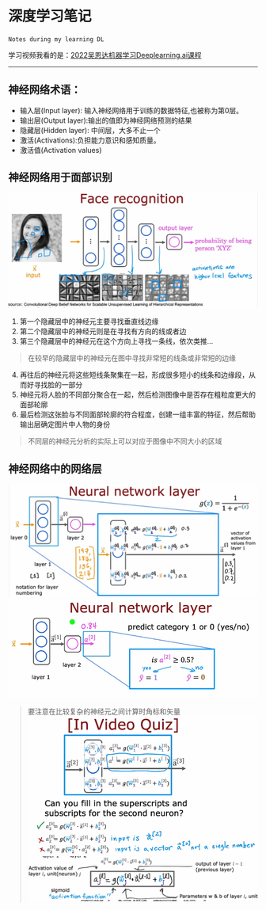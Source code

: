 # 深度学习笔记
`Notes during my learning DL`

学习视频我看的是：[2022吴恩达机器学习Deeplearning.ai课程](https://www.bilibili.com/video/BV1Pa411X76s/?p=43&spm_id_from=pageDriver&vd_source=72cbed57f84134f653cd0ebd0e4e2cff)

***

神经网络术语：
---
- 输入层(Input layer): 输入神经网络用于训练的数据特征,也被称为第0层。
- 输出层(Output layer):输出的值即为神经网络预测的结果
- 隐藏层(Hidden layer): 中间层，大多不止一个
- 激活(Activations):负担能力意识和感知质量。
- 激活值(Activation values)


## 神经网络用于面部识别
![](images/1.png)
1. 第一个隐藏层中的神经元主要寻找垂直线边缘
2. 第二个隐藏层中的神经元则是在寻找有方向的线或者边
3. 第三个隐藏层中的神经元在这个方向上寻找一条线，依次类推...
>在较早的隐藏层中的神经元在图中寻找非常短的线条或非常短的边缘
4. 再往后的神经元将这些短线条聚集在一起，形成很多短小的线条和边缘段，从而好寻找脸的一部分
5. 神经元将人脸的不同部分聚合在一起，然后检测图像中是否存在粗粒度更大的面部轮廓
6. 最后检测这张脸与不同面部轮廓的符合程度，创建一组丰富的特征，然后帮助输出层确定图片中人物的身份
>不同层的神经元分析的实际上可以对应于图像中不同大小的区域

## 神经网络中的网络层
![](images/2.png)
![](images/3.png)

>要注意在比较复杂的神经元之间计算时角标和矢量
![](images/4.png)
![](images/5.png)